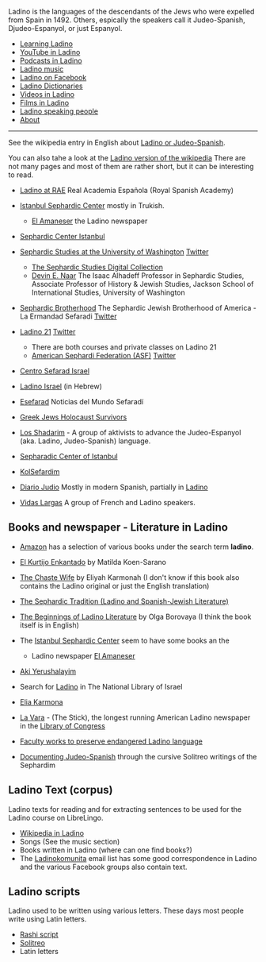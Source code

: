 Ladino is the languages of the descendants of the Jews who were expelled from Spain in 1492.
Others, espically the speakers call it Judeo-Spanish, Djudeo-Espanyol, or just Espanyol.

* [Learning Ladino](en/learning-ladino.md)
* [YouTube in Ladino](en/youtube-in-ladino.md)
* [Podcasts in Ladino](en/podcasts-in-ladino.md)
* [Ladino music](en/ladino-music.md)
* [Ladino on Facebook](en/ladino-on-facebook.md)
* [Ladino Dictionaries](en/ladino-dictionaries.md)
* [Videos in Ladino](en/videos-in-ladino.md)
* [Films in Ladino](en/films-in-ladino.md)
* [Ladino speaking people](en/people.md)
* [About](en/about.md)

<hr>

See the wikipedia entry in English about [Ladino or Judeo-Spanish](https://en.wikipedia.org/wiki/Judaeo-Spanish).

You can also tahe a look at the [Ladino version of the wikipedia](https://lad.wikipedia.org/) There are not many pages and most of them are rather short,
but it can be interesting to read.

* [Ladino at RAE](https://www.rae.es/search/node?keys=ladino&op.x=0&op.y=0) Real Academia Española   (Royal Spanish Academy)

* [Istanbul Sephardic Center](https://istanbulsephardiccenter.com/)  mostly in Trukish.
    * [El Amaneser](https://istanbulsephardiccenter.com/el-amaneser/) the Ladino newspaper
* [Sephardic Center Istanbul](https://sephardiccenter.wordpress.com/)

* [Sephardic Studies at the University of Washington](https://jewishstudies.washington.edu/sephardic-studies/) [Twitter](https://twitter.com/SephardicUW)
    * [The Sephardic Studies Digital Collection](https://content.lib.washington.edu/sephardicweb/index.html)
    * [Devin E. Naar](http://devinenaar.com/) The Isaac Alhadeff Professor in Sephardic Studies, Associate Professor of History & Jewish Studies, Jackson School of International Studies, University of Washington
* [Sephardic Brotherhood](https://www.sephardicbrotherhood.com/) The Sephardic Jewish Brotherhood of America - La Ermandad Sefaradi [Twitter](https://twitter.com/SephardicBrothe)
* [Ladino 21](https://en.ladino21.org/) [Twitter](https://twitter.com/LadinoXXI)
    * There are both courses and private classes on Ladino 21
    * [American Sephardi Federation (ASF)](https://americansephardi.org/) [Twitter](https://twitter.com/AmericanSephard)
* [Centro Sefarad Israel](http://www.casasefarad-israel.es/)
* [Ladino Israel](http://www.ladino-israel.org) (in Hebrew)
* [Esefarad](https://esefarad.com/) Noticias del Mundo Sefaradí
* [Greek Jews Holocaust Survivors](https://greekjewsholocaustsurvivors.art/)
* [Los Shadarim](https://www.shadarim.com/) - A group of aktivists to advance the Judeo-Espanyol (aka. Ladino, Judeo-Spanish) language.
* [Sepharadic Center of Istanbul](https://sefarad.com.tr/en/)
* [KolSefardim](https://www.kolsefardim.net/)
* [Diario Judio](https://diariojudio.com/) Mostly in modern Spanish, partially in [Ladino](https://diariojudio.com/categoria/idioma/djudeo-espanyol/)
* [Vidas Largas](https://sites.google.com/view/vidaslargas/) A group of French and Ladino speakers.

## Books and newspaper - Literature in Ladino

* [Amazon](https://www.amazon.com/s?k=ladino&ref=nb_sb_noss_1) has a selection of various books under the search term **ladino**.
* [El Kurtijo Enkantado](https://www.amazon.com/Kurtijo-Enkantado-Matilda-Koen-Sarano/dp/9944994960) by Matilda Koen-Sarano
* [The Chaste Wife](https://www.amazon.com/Chaste-Wife-Elia-Karmona/dp/190551266X) by Eliyah Karmonah (I don't know if this book also contains the Ladino original or just the English translation)
* [The Sephardic Tradition (Ladino and Spanish-Jewish Literature)](https://www.amazon.com/Sephardic-Tradition-Ladino-Spanish-Jewish-Literature/dp/B000NKB5DI)
* [The Beginnings of Ladino Literature](https://www.amazon.com/Beginnings-Ladino-Literature-Almosnino-Sephardi/dp/0253025524) by Olga Borovaya (I think the book itself is in English)
* The [Istanbul Sephardic Center](https://istanbulsephardiccenter.com/) seem to have some books an the
    * Ladino newspaper [El Amaneser](https://istanbulsephardiccenter.com/el-amaneser/)
* [Aki Yerushalayim](https://akiyerushalayim.com/)
* Search for [Ladino](https://www.nli.org.il/en/newspapers/titles?lang=Ladinostartyear=1783endyear=2020) in The National Library of Israel
* [Elia Karmona](https://en.wikipedia.org/wiki/Elia_Carmona)
* [La Vara](https://en.wikipedia.org/wiki/La_Vara) - (The Stick), the longest running American Ladino newspaper in the [Library of Congress](https://www.loc.gov/item/sn91066432/)

* [Faculty works to preserve endangered Ladino language](https://www.binghamton.edu/news/story/2299/faculty-works-to-preserve-endangered-ladino-language)
* [Documenting Judeo-Spanish](https://documentingjudeospanish.com/) through the cursive Solitreo writings of the Sephardim

## Ladino Text (corpus)

Ladino texts for reading and for extracting sentences to be used for the Ladino course on LibreLingo.

* [Wikipedia in Ladino](https://lad.wikipedia.org/)
* Songs (See the music section)
* Books written in Ladino (where can one find books?)
* The [Ladinokomunita](https://ladinokomunita.groups.io/) email list has some good correspondence in Ladino and the various Facebook groups also contain text.

## Ladino scripts

Ladino used to be written using various letters. These days most people write using Latin letters.

* [Rashi script](https://en.wikipedia.org/wiki/Rashi_script)
* [Solitreo](https://en.wikipedia.org/wiki/Solitreo)
* Latin letters


